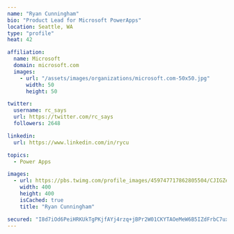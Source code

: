 ```yaml
---
name: "Ryan Cunningham"
bio: "Product Lead for Microsoft PowerApps"
location: Seattle, WA
type: "profile"
heat: 42

affiliation:
  name: Microsoft
  domain: microsoft.com
  images:
    - url: "/assets/images/organizations/microsoft.com-50x50.jpg"
      width: 50
      height: 50

twitter:
  username: rc_says
  url: https://twitter.com/rc_says
  followers: 2648

linkedin:
  url: https://www.linkedin.com/in/rycu

topics:
  - Power Apps

images:
  - url: https://pbs.twimg.com/profile_images/459747717862805504/CJIGZejd_400x400.png
    width: 400
    height: 400
    isCached: true
    title: "Ryan Cunningham"

secured: "I8d7iOd6PeiHRKUkTgPKjfAYj4rzq+jBPr2W01CKYTAOeMeW6B5IZdFrbC7uxYQTbCEM5QbLSBrTOT7XHJ3btLrTP47UXS/uXeIQIpwSGKwL6HL6MK1+kbIB3IF/3tXt54k4TZe3P8LesyFVRT2MD/z3l6PCtrcfSKgncTIc1X4YiUC65nBa7OGSwbfypeeedwPGiTIfeG4zbCON5O69+yPqoVDoXXapNPW1zPw9muO1Rwyu0jqaJu9tSEX83zL91UdFT/mGXbsiy3aASAPHjsfhueYOOT6c7td95XcJimX+A2zbdi3joqcuQGTIlj6pPSrHykt+Db7LZmmmLB+BzOAc/NyKGTlSt0aJVia9DOHHvTRRhmcQbkIoPxq2p5utsrGW6vqcj7LaazmXNKDlrWXXY84zgEDsK1yxIeUSWRs=;eon83dBOiv033IJYxbY1gg=="
---
```


